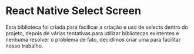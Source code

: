 # React Native Select Screen

Esta biblioteca foi criada para facilicar a criação e uso de selects dentro do projeto,
depois de várias tentativas para utilizar bibliotecas existentes e nenhuma resolver o
problema de fato, decidimos criar uma para facilitar nosso trabalho.


